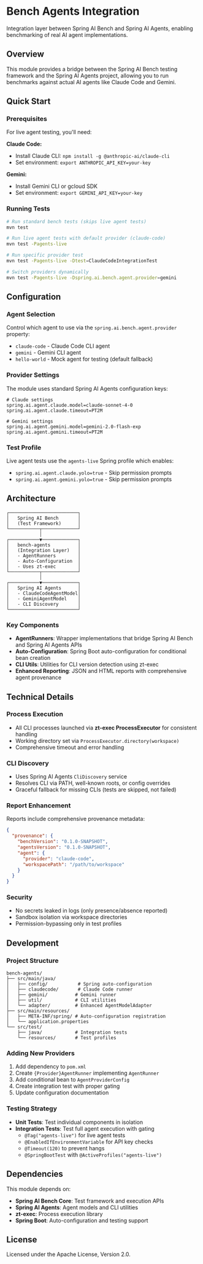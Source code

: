 # Bench Agents Integration

Integration layer between Spring AI Bench and Spring AI Agents, enabling benchmarking of real AI agent implementations.

## Overview

This module provides a bridge between the Spring AI Bench testing framework and the Spring AI Agents project, allowing you to run benchmarks against actual AI agents like Claude Code and Gemini.

## Quick Start

### Prerequisites

For live agent testing, you'll need:

**Claude Code:**
- Install Claude CLI: `npm install -g @anthropic-ai/claude-cli`
- Set environment: `export ANTHROPIC_API_KEY=your-key`

**Gemini:**
- Install Gemini CLI or gcloud SDK
- Set environment: `export GEMINI_API_KEY=your-key`

### Running Tests

```bash
# Run standard bench tests (skips live agent tests)
mvn test

# Run live agent tests with default provider (claude-code)
mvn test -Pagents-live

# Run specific provider test
mvn test -Pagents-live -Dtest=ClaudeCodeIntegrationTest

# Switch providers dynamically
mvn test -Pagents-live -Dspring.ai.bench.agent.provider=gemini
```

## Configuration

### Agent Selection

Control which agent to use via the `spring.ai.bench.agent.provider` property:

- `claude-code` - Claude Code CLI agent
- `gemini` - Gemini CLI agent
- `hello-world` - Mock agent for testing (default fallback)

### Provider Settings

The module uses standard Spring AI Agents configuration keys:

```properties
# Claude settings
spring.ai.agent.claude.model=claude-sonnet-4-0
spring.ai.agent.claude.timeout=PT2M

# Gemini settings
spring.ai.agent.gemini.model=gemini-2.0-flash-exp
spring.ai.agent.gemini.timeout=PT2M
```

### Test Profile

Live agent tests use the `agents-live` Spring profile which enables:
- `spring.ai.agent.claude.yolo=true` - Skip permission prompts
- `spring.ai.agent.gemini.yolo=true` - Skip permission prompts

## Architecture

```
┌─────────────────────────┐
│   Spring AI Bench       │
│   (Test Framework)      │
└───────────┬─────────────┘
            │
┌───────────▼─────────────┐
│   bench-agents          │
│   (Integration Layer)   │
│   - AgentRunners        │
│   - Auto-Configuration  │
│   - Uses zt-exec        │
└───────────┬─────────────┘
            │
┌───────────▼─────────────┐
│   Spring AI Agents      │
│   - ClaudeCodeAgentModel│
│   - GeminiAgentModel    │
│   - CLI Discovery       │
└─────────────────────────┘
```

### Key Components

- **AgentRunners**: Wrapper implementations that bridge Spring AI Bench and Spring AI Agents APIs
- **Auto-Configuration**: Spring Boot auto-configuration for conditional bean creation
- **CLI Utils**: Utilities for CLI version detection using zt-exec
- **Enhanced Reporting**: JSON and HTML reports with comprehensive agent provenance

## Technical Details

### Process Execution

- All CLI processes launched via **zt-exec ProcessExecutor** for consistent handling
- Working directory set via `ProcessExecutor.directory(workspace)`
- Comprehensive timeout and error handling

### CLI Discovery

- Uses Spring AI Agents `CliDiscovery` service
- Resolves CLI via PATH, well-known roots, or config overrides
- Graceful fallback for missing CLIs (tests are skipped, not failed)

### Report Enhancement

Reports include comprehensive provenance metadata:

```json
{
  "provenance": {
    "benchVersion": "0.1.0-SNAPSHOT",
    "agentsVersion": "0.1.0-SNAPSHOT",
    "agent": {
      "provider": "claude-code",
      "workspacePath": "/path/to/workspace"
    }
  }
}
```

### Security

- No secrets leaked in logs (only presence/absence reported)
- Sandbox isolation via workspace directories
- Permission-bypassing only in test profiles

## Development

### Project Structure

```
bench-agents/
├── src/main/java/
│   ├── config/           # Spring auto-configuration
│   ├── claudecode/       # Claude Code runner
│   ├── gemini/          # Gemini runner
│   ├── util/            # CLI utilities
│   └── adapter/         # Enhanced AgentModelAdapter
├── src/main/resources/
│   ├── META-INF/spring/ # Auto-configuration registration
│   └── application.properties
└── src/test/
    ├── java/            # Integration tests
    └── resources/       # Test profiles
```

### Adding New Providers

1. Add dependency to `pom.xml`
2. Create `{Provider}AgentRunner` implementing `AgentRunner`
3. Add conditional bean to `AgentProviderConfig`
4. Create integration test with proper gating
5. Update configuration documentation

### Testing Strategy

- **Unit Tests**: Test individual components in isolation
- **Integration Tests**: Test full agent execution with gating
  - `@Tag("agents-live")` for live agent tests
  - `@EnabledIfEnvironmentVariable` for API key checks
  - `@Timeout(120)` to prevent hangs
  - `@SpringBootTest` with `@ActiveProfiles("agents-live")`

## Dependencies

This module depends on:

- **Spring AI Bench Core**: Test framework and execution APIs
- **Spring AI Agents**: Agent models and CLI utilities
- **zt-exec**: Process execution library
- **Spring Boot**: Auto-configuration and testing support

## License

Licensed under the Apache License, Version 2.0.